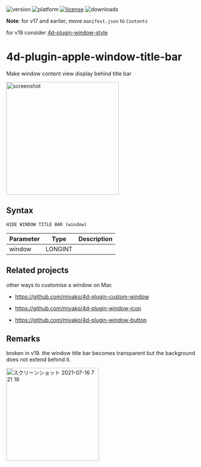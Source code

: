 ![version](https://img.shields.io/badge/version-16%2B-8331AE)
![platform](https://img.shields.io/static/v1?label=platform&message=mac-intel%20|%20mac-arm&color=blue)
[![license](https://img.shields.io/github/license/miyako/4d-plugin-apple-window-title-bar)](LICENSE)
![downloads](https://img.shields.io/github/downloads/miyako/4d-plugin-apple-window-title-bar/total)

**Note**: for v17 and earlier, move `manifest.json` to `Contents`

for v19 consider [4d-plugin-window-style](https://github.com/miyako/4d-plugin-window-style)

# 4d-plugin-apple-window-title-bar
Make window content view display behind title bar

<img width="300" alt="screenshot" src="https://user-images.githubusercontent.com/1725068/40612708-9c5f764e-62b6-11e8-9050-33201bcdc68b.png">

## Syntax

```
HIDE WINDOW TITLE BAR (window)
```

Parameter|Type|Description
------------|------------|----
window|LONGINT|

## Related projects

other ways to customise a window on Mac

* https://github.com/miyako/4d-plugin-custom-window

* https://github.com/miyako/4d-plugin-window-icon

* https://github.com/miyako/4d-plugin-window-button

## Remarks

broken in v19. the window title bar becomes transparent but the background does not extend behind it.

<img width="247" alt="スクリーンショット 2021-07-16 7 21 19" src="https://user-images.githubusercontent.com/1725068/125865429-a387c198-0c77-491d-92bc-ba48aa7694a6.png">

